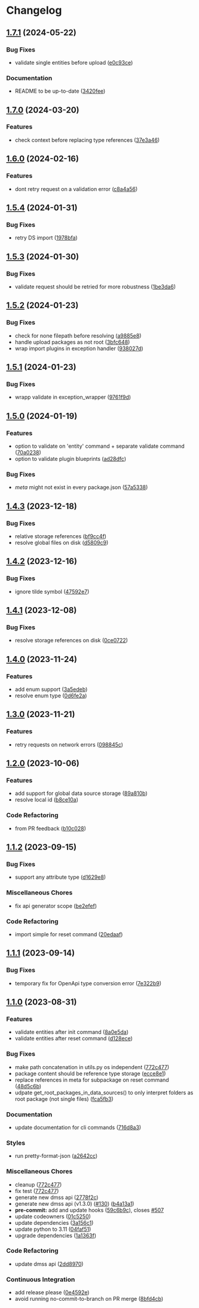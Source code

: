 # Changelog

## [1.7.1](https://github.com/equinor/dm-cli/compare/v1.7.0...v1.7.1) (2024-05-22)


### Bug Fixes

* validate single entities before upload ([e0c93ce](https://github.com/equinor/dm-cli/commit/e0c93ce5190d4e8edc3db33c9617757db136dd64))


### Documentation

* README to be up-to-date ([3420fee](https://github.com/equinor/dm-cli/commit/3420fee693ba595e335e650d752f7c7542b92f85))

## [1.7.0](https://github.com/equinor/dm-cli/compare/v1.6.0...v1.7.0) (2024-03-20)


### Features

* check context before replacing type references ([37e3a46](https://github.com/equinor/dm-cli/commit/37e3a46345b0f6b14ae6b5f2e1229578683b6ea8))

## [1.6.0](https://github.com/equinor/dm-cli/compare/v1.5.4...v1.6.0) (2024-02-16)


### Features

* dont retry request on a validation error ([c8a4a56](https://github.com/equinor/dm-cli/commit/c8a4a56654f80b1b9e714b490150dacbceec9aae))

## [1.5.4](https://github.com/equinor/dm-cli/compare/v1.5.3...v1.5.4) (2024-01-31)


### Bug Fixes

* retry DS import ([1978bfa](https://github.com/equinor/dm-cli/commit/1978bfa1b5c484b62bafe7ade254df7af55958d3))

## [1.5.3](https://github.com/equinor/dm-cli/compare/v1.5.2...v1.5.3) (2024-01-30)


### Bug Fixes

* validate request should be retried for more robustness ([1be3da6](https://github.com/equinor/dm-cli/commit/1be3da6da6cd828f0f65f36633f6546e1ae9dd61))

## [1.5.2](https://github.com/equinor/dm-cli/compare/v1.5.1...v1.5.2) (2024-01-23)


### Bug Fixes

* check for none filepath before resolving ([a9885e8](https://github.com/equinor/dm-cli/commit/a9885e88c1491a440b3e30d44f4da5f87b7bd011))
* handle upload packages as not root ([3bfc648](https://github.com/equinor/dm-cli/commit/3bfc6480246877c580f673945c996cdb09699e1a))
* wrap import plugins in exception handler ([938027d](https://github.com/equinor/dm-cli/commit/938027d616ca29d67d711ae0e7e15e85a6219043))

## [1.5.1](https://github.com/equinor/dm-cli/compare/v1.5.0...v1.5.1) (2024-01-23)


### Bug Fixes

* wrapp validate in exception_wrapper ([9761f9d](https://github.com/equinor/dm-cli/commit/9761f9d29f0c30091c6d75ed7d15ea23e771a921))

## [1.5.0](https://github.com/equinor/dm-cli/compare/v1.4.3...v1.5.0) (2024-01-19)


### Features

* option to validate on 'entity' command + separate validate command ([70a0238](https://github.com/equinor/dm-cli/commit/70a0238a3e49d42114cc30af72257b29dbadae13))
* option to validate plugin blueprints ([ad28dfc](https://github.com/equinor/dm-cli/commit/ad28dfc85005213e2a64f5fc4e56e043a0b8604e))


### Bug Fixes

* _meta_ might not exist in every package.json ([57a5338](https://github.com/equinor/dm-cli/commit/57a5338574a1971fa6dd81a9eff468e6ab5f5226))

## [1.4.3](https://github.com/equinor/dm-cli/compare/v1.4.2...v1.4.3) (2023-12-18)


### Bug Fixes

* relative storage references ([bf9cc4f](https://github.com/equinor/dm-cli/commit/bf9cc4f2af83784110d60bb7adf111c828bc2d31))
* resolve global files on disk ([d5809c9](https://github.com/equinor/dm-cli/commit/d5809c9383f1e2dd3571cd1873a7c6ccb74e1e63))

## [1.4.2](https://github.com/equinor/dm-cli/compare/v1.4.1...v1.4.2) (2023-12-16)


### Bug Fixes

* ignore tilde symbol ([47592e7](https://github.com/equinor/dm-cli/commit/47592e79475fa0a06d14a33aaef0a951cba0e427))

## [1.4.1](https://github.com/equinor/dm-cli/compare/v1.4.0...v1.4.1) (2023-12-08)


### Bug Fixes

* resolve storage references on disk ([0ce0722](https://github.com/equinor/dm-cli/commit/0ce0722a6dcbf9906f6db2103acc1f05ea60e69c))

## [1.4.0](https://github.com/equinor/dm-cli/compare/v1.3.0...v1.4.0) (2023-11-24)


### Features

* add enum support ([3a5edeb](https://github.com/equinor/dm-cli/commit/3a5edeb650a84b1fa6837d69e7b726c0ca9e87c6))
* resolve enum type ([0d6fe2a](https://github.com/equinor/dm-cli/commit/0d6fe2a040c8ccee6410f3253b0a4fb74e1c9c46))

## [1.3.0](https://github.com/equinor/dm-cli/compare/v1.2.0...v1.3.0) (2023-11-21)


### Features

* retry requests on network errors ([098845c](https://github.com/equinor/dm-cli/commit/098845c6da5ca107d44d8d20b37b6e6a2d60ec96))

## [1.2.0](https://github.com/equinor/dm-cli/compare/v1.1.2...v1.2.0) (2023-10-06)


### Features

* add support for global data source storage ([89a810b](https://github.com/equinor/dm-cli/commit/89a810bf8effcacc49c11a520b5c7cada4182f2b))
* resolve local id ([b8ce10a](https://github.com/equinor/dm-cli/commit/b8ce10a3d3da752c29f03519b12c1a9218966f3d))


### Code Refactoring

* from PR feedback ([b10c028](https://github.com/equinor/dm-cli/commit/b10c02843f21fbf014d67aab00ad74d7b62666ae))

## [1.1.2](https://github.com/equinor/dm-cli/compare/v1.1.1...v1.1.2) (2023-09-15)


### Bug Fixes

* support any attribute type ([d1629e8](https://github.com/equinor/dm-cli/commit/d1629e8d08d3a7de8bd9cd92659067510cda4b60))


### Miscellaneous Chores

* fix api generator scope ([be2efef](https://github.com/equinor/dm-cli/commit/be2efefff7066575bf162e8b07a6f8816822f415))


### Code Refactoring

* import simple for reset command ([20edaaf](https://github.com/equinor/dm-cli/commit/20edaaf76424ff6070c5ba4562f9ddd9daa24162))

## [1.1.1](https://github.com/equinor/dm-cli/compare/v1.1.0...v1.1.1) (2023-09-14)


### Bug Fixes

* temporary fix for OpenApi type conversion error ([7e322b9](https://github.com/equinor/dm-cli/commit/7e322b98e4cd08a7670b534f147db216f7a69d37))

## [1.1.0](https://github.com/equinor/dm-cli/compare/v1.0.14...v1.1.0) (2023-08-31)


### Features

* validate entities after init command ([8a0e5da](https://github.com/equinor/dm-cli/commit/8a0e5dad39fce7ec5f245d07e1507ea2976faf95))
* validate entities after reset command ([d128ece](https://github.com/equinor/dm-cli/commit/d128ece3b23ba0a85afc21d06001930b02e349fa))


### Bug Fixes

* make path concatenation in utils.py os independent ([772c477](https://github.com/equinor/dm-cli/commit/772c477213ab54dbb8b848d59a73b6ca34bb99bb))
* package content should be reference type storage ([ecce8e1](https://github.com/equinor/dm-cli/commit/ecce8e10699f488cbd0bcea2f58ac50d53d19ac4))
* replace references in meta for subpackage on reset command ([48d5c6b](https://github.com/equinor/dm-cli/commit/48d5c6bc896309e2dc5ea37cc515a4baa9ae9621))
* udpate get_root_packages_in_data_sources() to only interpret folders as root package (not single files) ([fca5fb3](https://github.com/equinor/dm-cli/commit/fca5fb353657248e2afb95515ba8a1df8aa25ef2))


### Documentation

* update documentation for cli commands ([716d8a3](https://github.com/equinor/dm-cli/commit/716d8a382827dee3b243af6eacb7c1b25158a67d))


### Styles

* run pretty-format-json ([a2642cc](https://github.com/equinor/dm-cli/commit/a2642ccbfec8b461bf75110f8ddf5f024b62a3e3))


### Miscellaneous Chores

* cleanup ([772c477](https://github.com/equinor/dm-cli/commit/772c477213ab54dbb8b848d59a73b6ca34bb99bb))
* fix test ([772c477](https://github.com/equinor/dm-cli/commit/772c477213ab54dbb8b848d59a73b6ca34bb99bb))
* generate new dmss api ([2778f2c](https://github.com/equinor/dm-cli/commit/2778f2c162083372e7a0ceb85593ea081c5b3d43))
* generate new dmss api (v1.3.0) ([#130](https://github.com/equinor/dm-cli/issues/130)) ([b4a13a1](https://github.com/equinor/dm-cli/commit/b4a13a1a628fdde3a0c80137e33594ec3609220b))
* **pre-commit:** add and update hooks ([59c6b9c](https://github.com/equinor/dm-cli/commit/59c6b9c3280bd818472b33fcb7a643fea0fad773)), closes [#507](https://github.com/equinor/dm-cli/issues/507)
* update codeowners ([01c5250](https://github.com/equinor/dm-cli/commit/01c52507fab75927bead51601ba47b52934c3084))
* update dependencies ([3a156c1](https://github.com/equinor/dm-cli/commit/3a156c14241fd301651f20a91f5124ae5ea76a28))
* update python to 3.11 ([04faf51](https://github.com/equinor/dm-cli/commit/04faf51c211c6c646bd6e7d7157c6550029363fc))
* upgrade dependencies ([1a1363f](https://github.com/equinor/dm-cli/commit/1a1363f74a30820223edc552252aa3c5e3839175))


### Code Refactoring

* update dmss api ([2dd8970](https://github.com/equinor/dm-cli/commit/2dd89707c7af816f59d3219c10a5fa40a694d4cd))


### Continuous Integration

* add release please ([0e4592e](https://github.com/equinor/dm-cli/commit/0e4592e4e267b1e67e10786150b041a6cfb9e9d9))
* avoid running no-commit-to-branch on PR merge ([8bfd4cb](https://github.com/equinor/dm-cli/commit/8bfd4cb135d939dcbdc2ecd3fd651a54bbb00792))
